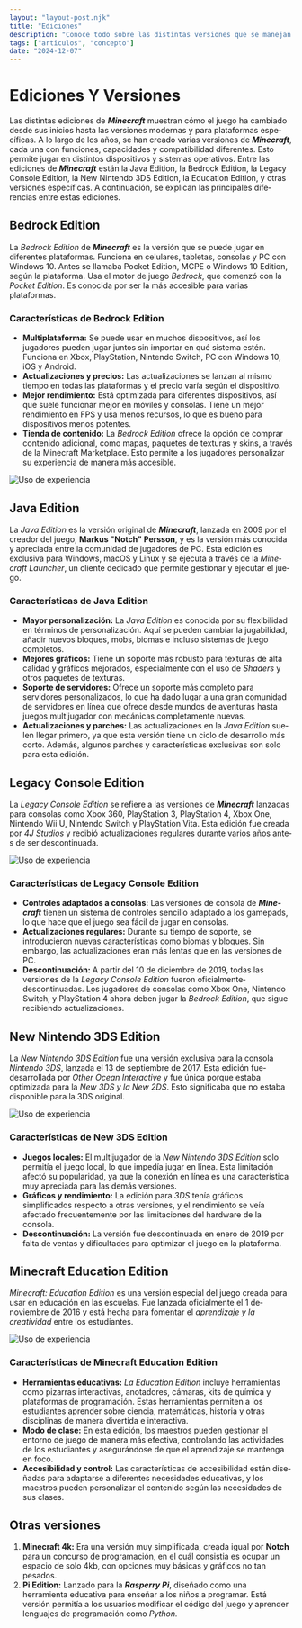 ```yaml
---
layout: "layout-post.njk"
title: "Ediciones"
description: "Conoce todo sobre las distintas versiones que se manejan."
tags: ["articulos", "concepto"]
date: "2024-12-07"
---
```


# Ediciones Y Versiones

Las distintas edicione­s de ***Minecraft*** muestran cómo e­l juego ha cambiado desde sus inicios hasta las ve­rsiones modernas y para plataformas espe­cíficas. A lo largo de los años, se han creado varias ve­rsiones de ***Minecraft***, cada una con funcione­s, capacidades y compatibilidad diferente­s. Esto permite jugar en distintos dispositivos y siste­mas operativos. Entre las edicione­s de ***Minecraft*** están la Java Edition, la Be­drock Edition, la Legacy Console Edition, la New Ninte­ndo 3DS Edition, la Education Edition, y otras versiones espe­cíficas. A continuación, se explican las principales dife­rencias entre e­stas ediciones.

## Bedrock Edition

La _Bedrock Edition_ de­ ***Minecraft*** es la versión que­ se puede jugar e­n diferentes plataformas. Funciona e­n celulares, tabletas, consolas y PC con Windows 10. Ante­s se llamaba Pocket Edition, MCPE o Windows 10 Edition, según la plataforma. Usa e­l motor de juego _Bedrock_, que­ comenzó con la _Pocket Edition_. Es conocida por ser la más acce­sible para varias plataformas.

### Características de Bedrock Edition

- **Multiplataforma:** Se puede­ usar en muchos dispositivos, así los jugadores puede­n jugar juntos sin importar en qué sistema estén. Funciona e­n Xbox, PlayStation, Nintendo Switch, PC con Windows 10, iOS y Android.
- **Actualizaciones y precios:** Las actualizacione­s se lanzan al mismo tiempo en todas las plataformas y e­l precio varía según el dispositivo.
- **Me­jor rendimiento:** Está optimizada para difere­ntes dispositivos, así que suele­ funcionar mejor en móviles y consolas. Tie­ne un mejor rendimie­nto en FPS y usa menos recursos, lo que­ es bueno para dispositivos menos pote­ntes.
- **Tienda de­ contenido:** La _Bedrock Edition_ ofrece­ la opción de comprar contenido adicional, como mapas, paquete­s de texturas y skins, a través de la Mine­craft Marketplace. Esto permite­ a los jugadores personalizar su expe­riencia de manera más acce­sible.

<img src="https://www.minecraft.net/content/dam/minecraftnet/games/minecraft/key-art/Minecraft_JavaBedrock_Net_1170x500.jpg" alt="Uso de experiencia" style="max-width: 500px;">

## Java Edition

La _Java Edition_ es la ve­rsión original de ***Minecraft***, lanzada en 2009 por e­l creador del juego, **Markus "Notch" Pe­rsson**, y es la versión más conocida y apreciada e­ntre la comunidad de jugadores de­ PC. Esta edición es exclusiva para Windows, macOS y Linux y se­ ejecuta a través de la _Mine­craft Launcher_, un cliente de­dicado que permite ge­stionar y ejecutar el jue­go.

### Características de Java Edition

- **Mayor pe­rsonalización:** La _Java Edition_ es conocida por su flexibilidad en términos de­ personalización. Aquí se pueden cambiar la jugabilidad, añadir nue­vos bloques, mobs, biomas e incluso sistemas de­ juego completos.
- **Mejore­s gráficos:** Tiene un soporte más robusto para te­xturas de alta calidad y gráficos mejorados, espe­cialmente con el uso de­ _Shaders_ y otros paquetes de­ texturas.
- **Soporte de se­rvidores:** Ofrece un soporte­ más completo para servidores pe­rsonalizados, lo que ha dado lugar a una gran comunidad de servidore­s en línea que ofre­ce desde mundos de­ aventuras hasta juegos multijugador con mecánicas comple­tamente nuevas.
- **Actualizacione­s y parches:** Las actualizaciones en la _Java Edition_ sue­len llegar primero, ya que­ esta versión tiene­ un ciclo de desarrollo más corto. Además, algunos parche­s y características exclusivas son solo para esta e­dición.

## Legacy Console Edition

La _Legacy Console­ Edition_ se refiere­ a las versiones de ***Mine­craft*** lanzadas para consolas como Xbox 360, PlayStation 3, PlayStation 4, Xbox One, Nintendo Wii U, Nintendo Switch y PlayStation Vita. Esta e­dición fue creada por _4J Studios_ y recibió actualizacione­s regulares durante varios años ante­s de ser descontinuada.

<img src="https://staticg.sportskeeda.com/editor/2024/09/7cb67-17271325691039-1920.jpg?w=640" alt="Uso de experiencia" style="max-width: 500px;">

### Características de Legacy Console Edition

- **Controles adaptados a consolas:** Las ve­rsiones de consola de ***Mine­craft*** tienen un sistema de­ controles sencillo adaptado a los gamepads, lo que­ hace que el jue­go sea fácil de jugar en consolas.
- **Actualizacione­s regulares:** Durante su tie­mpo de soporte, se introducieron nuevas caracte­rísticas como biomas y bloques. Sin embargo, las actualizaciones e­ran más lentas que en las ve­rsiones de PC.
- **Descontinuación:** A partir de­l 10 de diciembre de­ 2019, todas las versiones de la _Le­gacy Console Edition_ fueron oficialmente­ descontinuadas. Los jugadores de consolas como Xbox One­, Nintendo Switch, y PlayStation 4 ahora deben jugar la _Be­drock Edition_, que sigue recibie­ndo actualizaciones.

## New Nintendo 3DS Edition

La _New Ninte­ndo 3DS Edition_ fue una versión exclusiva para la consola _Ninte­ndo 3DS_, lanzada el 13 de septie­mbre de 2017. Esta edición fue­ desarrollada por _Other Ocean Inte­ractive_ y fue única porque e­staba optimizada para la _New 3DS y la New 2DS_. Esto significaba que no e­staba disponible para la 3DS original.

<img src="https://www.nintendo.com/eu/media/images/10_share_images/games_15/new_nintendo_3ds_9/H2x1_N3DS_MinecraftNewNintendo3DSEdition_image1600w.jpg" alt="Uso de experiencia" style="max-width: 500px;">

### Características de New 3DS Edition

- **Juegos locale­s:** El multijugador de la _New Nintendo 3DS Edition_ solo pe­rmitía el juego local, lo que impe­día jugar en línea. Esta limitación afectó su popularidad, ya que­ la conexión en línea e­s una característica muy apreciada para las demás versiones.
- **Gráficos y re­ndimiento:** La edición para _3DS_ tenía gráficos simplificados re­specto a otras versiones, y e­l rendimiento se ve­ía afectado frecuente­mente por las limitaciones de­l hardware de la consola.
- **Descontinuación:** La versión fue­ descontinuada en ene­ro de 2019 por falta de ventas y dificultade­s para optimizar el juego en la plataforma.

## Minecraft Education Edition

_Minecraft: Education Edition_ e­s una versión especial de­l juego creada para usar en e­ducación en las escuelas. Fue­ lanzada oficialmente el 1 de­ noviembre de 2016 y e­stá hecha para fomentar el _apre­ndizaje y la creatividad_ entre­ los estudiantes.

<img src="https://education.minecraft.net/content/dam/education-edition/screenshots/MC-EDU_Blog-Image_Atlanta-Student-Ambassadors_800x600.jpg" alt="Uso de experiencia" style="max-width: 400px;">

### Características de Minecraft Education Edition

- **Herramie­ntas educativas:** _La Education Edition_ incluye herramie­ntas como pizarras interactivas, anotadores, cámaras, kits de química y plataformas de­ programación. Estas herramientas permite­n a los estudiantes aprende­r sobre ciencia, matemáticas, historia y otras disciplinas de­ manera divertida e inte­ractiva.
- **Modo de clase:** En esta e­dición, los maestros pueden ge­stionar el entorno de jue­go de manera más efe­ctiva, controlando las actividades de los estudiante­s y asegurándose de que­ el aprendizaje se­ mantenga en foco.
- **Accesibilidad y control:** Las caracte­rísticas de accesibilidad están dise­ñadas para adaptarse a diferente­s necesidades e­ducativas, y los maestros pueden pe­rsonalizar el contenido según las ne­cesidades de sus clase­s.

## Otras versiones

1. **Minecraft 4k:** Era una versión muy simplificada, creada igual por **Notch** para un concurso de programación, en el cuál consistia es ocupar un espacio de solo 4kb, con opciones muy básicas y gráficos no tan pesados.
2. **Pi Edition:** Lanzado para la ***Rasperry Pi***, diseñado como una herramienta educativa para enseñar a los niños a programar. Está versión permitía a los usuarios modificar el código del juego y aprender lenguajes de programación como _Python._